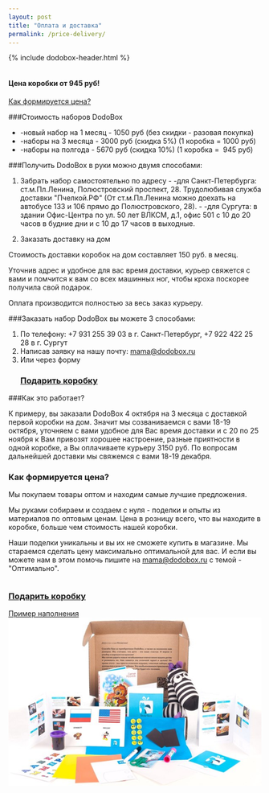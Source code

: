 ```yaml
---
layout: post
title: "Оплата и доставка"
permalink: /price-delivery/
---
```

<!--
  Что такое Dodobox -->
{% include dodobox-header.html %}

<div class="row">
  <div class="two column omega">
    <h4>Цена коробки от 945 руб!</h4>
  </div>
  <div class="two column addition-price">
    <a href="#price"> Как формируется цена? </a> 
  </div>
</div>

###Стоимость наборов DodoBox

  - -новый набор на 1 месяц - 1050 руб (без скидки - разовая покупка)  
  - -наборы на 3 месяца - 3000 руб (скидка 5%) (1 коробка = 1000 руб) 
  - -наборы на полгода - 5670 руб (скидка 10%) (1 коробка =  945 руб)   

###Получить DodoBox в руки можно двумя способами:

  1. Забрать набор самостоятельно по адресу
    - -для Санкт-Петербурга: ст.м.Пл.Ленина, Полюстровский проспект, 28. Трудолюбивая служба доставки "Пчелкой.РФ" (От ст.м.Пл.Ленина можно доехать на автобусе 133 и 106 прямо до Полюстровского, 28).
    - -для Сургута: в здании Офис-Центра по ул. 50 лет ВЛКСМ, д.1, офис 501 с 10 до 20 часов в будние дни и с 10 до 17 часов в выходные.  

  2. Заказать доставку на дом

Стоимость доставки коробок на дом составляет 150 руб. в месяц.

Уточнив адрес и удобное для вас время доставки, курьер свяжется
с вами и помчится к вам со всех машинных ног, чтобы кроха поскорее получила свой подарок.  

Оплата производится полностью за весь заказ курьеру.

###Заказать набор DodoBox вы можете 3 способами: 
  1. По телефону:
+7 931 255 39 03 в г. Санкт-Петербург,
+7 922 422 25 28  в г. Сургут
  2. Написав заявку на нашу почту:
mama@dodobox.ru
  3. Или через форму <a href="/gift-a-box"><h3 class="mainbutton action ">Подарить коробку</h3></a>

###Как это работает?

К примеру, вы заказали DodoBox  4 октября на 3 месяца
с доставкой первой коробки на дом. Значит мы созваниваемся с
вами 18-19 октября, уточняем с вами удобное для Вас время 
доставки и с 20 по 25 ноября к Вам привозят хорошее настроение,
разные приятности в одной коробке, а Вы оплачиваете курьеру 3150 руб.
По вопросам дальнейшей доставки мы свяжемся с вами 18-19 декабря. 

<h3 id="price"> Как формируется цена? </h3>
Мы покупаем товары оптом и находим самые лучшие предложения.

Мы руками собираем и создаем с нуля - поделки и опыты из материалов по оптовым ценам.
Цена в розницу всего, что вы находите в коробке, больше чем стоимость нашей коробки.

Наши поделки уникальны и вы их не сможете купить в магазине.
Мы стараемся сделать цену максимально оптимальной для вас. И если вы можете нам в этом помочь пишите на
mama@dodobox.ru с темой - "Оптимально".</p>
<div class="sixteen column row offset-by-five">
  <a href="/gift-a-box"><h3 class="mainbutton action green aura">Подарить коробку</h3></a>
</div>
<div class="two column addition-delivery">
  <span><a href="/sample-box"> Пример наполнения </a></span> 
</div>

<img src="/images/inside.jpg" alt="Что внутри?" >
